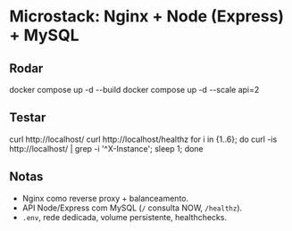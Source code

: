 # Microstack: Nginx + Node (Express) + MySQL

## Rodar
docker compose up -d --build
docker compose up -d --scale api=2

## Testar
curl http://localhost/
curl http://localhost/healthz
for i in {1..6}; do curl -is http://localhost/ | grep -i '^X-Instance'; sleep 1; done

## Notas
- Nginx como reverse proxy + balanceamento.
- API Node/Express com MySQL (`/` consulta NOW, `/healthz`).
- `.env`, rede dedicada, volume persistente, healthchecks.
